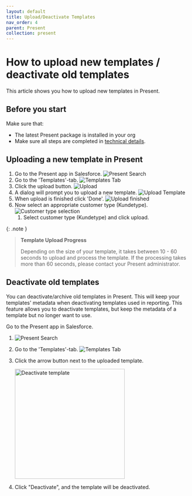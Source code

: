 ```yaml
---
layout: default
title: Upload/Deactivate Templates
nav_order: 4
parent: Present
collection: present
---
```


# How to upload new templates / deactivate old templates 

This article shows you how to upload new templates in Present.

## Before you start

Make sure that:
- The latest Present package is installed in your org
- Make sure all steps are completed in [technical details](../present-technical-details).

## Uploading a new template in Present

1. Go to the Present app in Salesforce.
![Present Search](../../assets/images/present/present_search.png)
2. Go to the 'Templates'-tab.
![Templates Tab](../../assets/images/present/templates_tab.png)
3. Click the upload button.
![Upload](../../assets/images/present/upload_button.png)
4. A dialog will prompt you to upload a new template.
![Upload Template](../../assets/images/present/upload_template.png)
5. When upload is finished click 'Done'.
![Upload finished](../../assets/images/present/upload_finished.png)
6. Now select an appropriate customer type (Kundetype).
![Customer type selection](../../assets/images/present/customer_type_selection.png)
   1. Select customer type (Kundetype) and click upload.

{: .note }
> **Template Upload Progress**
>
> Depending on the size of your template, it takes between 10 - 60 seconds to upload and process the template.
> If the processing takes more than 60 seconds, please contact your Present administrator.

## Deactivate old templates

You can deactivate/archive old templates in Present. This will keep your templates' metadata when deactivating templates used in reporting. This feature allows you to deactivate templates, but keep the metadata of a template but no longer want to use.

Go to the Present app in Salesforce.
1. ![Present Search](../../assets/images/present/present_search.png)
2. Go to the 'Templates'-tab.
   ![Templates Tab](../../assets/images/present/templates_tab.png)
3. Click the arrow button next to the uploaded template.

   <img alt="Deactivate template" src="../../assets/images/present/deactivate.png" width="300"/>
4. Click "Deactivate", and the template will be deactivated.
